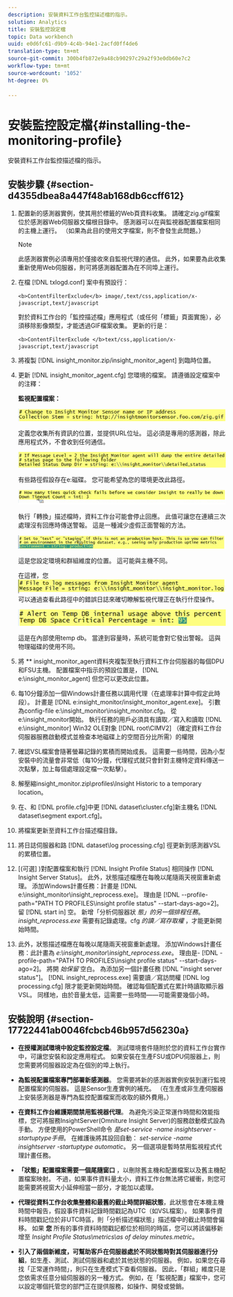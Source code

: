 ```yaml
---
description: 安裝資料工作台監控描述檔的指示。
solution: Analytics
title: 安裝監控設定檔
topic: Data workbench
uuid: e0d6fc61-d9b9-4c4b-94e1-2acfd0ff4de6
translation-type: tm+mt
source-git-commit: 300b4fb872e9a48cb90297c29a2f93e0db60e7c2
workflow-type: tm+mt
source-wordcount: '1052'
ht-degree: 0%

---
```



# 安裝監控設定檔{#installing-the-monitoring-profile}

安裝資料工作台監控描述檔的指示。

## 安裝步驟 {#section-d4355dbea8a447f48ab168db6ccff612}

1. 配置新的感測器實例，使其用於標籤的Web頁資料收集。 請確定zig.gif檔案位於感測器Web伺服器文檔根目錄中。 感測器可以在與監視器配置檔案相同的主機上運行。 （如果為此目的使用文字檔案，則不會發生此問題。）

   >[!NOTE]
   >
   >此感測器實例必須專用於僅接收來自監視代理的通信。 此外，如果要為此收集重新使用Web伺服器，則可將感測器配置為在不同埠上運行。

1. 在檔 [!DNL txlogd.conf] 案中有預設行：

   ```
   <b>ContentFilterExclude</b> image/,text/css,application/x-javascript,text/javascript
   ```

   對於資料工作台的「監控描述檔」應用程式（或任何「標籤」頁面實施），必須移除影像類型，才能透過GIF檔案收集。 更新的行是：

   ```
   <b>ContentFilterExclude </b>text/css,application/x-javascript,text/javascript
   ```

1. 將複製 [!DNL insight_monitor.zip/insight_monitor_agent] 到臨時位置。
1. 更新 [!DNL insight_monitor_agent.cfg] 您環境的檔案。 請遵循設定檔案中的注釋：

   **監視配置檔案：**

   ![](assets/monitor_agent_cfg_sensor.png)

   定義您收集所有資訊的位置，並提供URL位址。 這必須是專用的感測器，除此應用程式外，不會收到任何通信。

   ![](assets/monitor_agent_cfg_dump.png)

   有些路徑假設存在e:磁碟。 您可能希望為您的環境更改此路徑。

   ![](assets/monitor_agent_cfg_quickcheck.png)

   執行「轉換」描述檔時，資料工作台可能會停止回應。 此值可讓您在連續三次處理沒有回應時傳送警報。 這是一種減少虛假正面警報的方法。

   ![](assets/monitor_agent_cfg_groups.png)

   這是您設定環境和群組維度的位置。 這可能與主機不同。

   在這裡，您 ![](assets/monitor_agent_cfg_debug.png)可以通過查看此路徑中的錯誤日誌來確切瞭解監視代理正在執行什麼操作。

   ![](assets/monitor_agent_cfg_tempdb.png)

   這是在內部使用temp db。 當達到容量時，系統可能會對它發出警報。 這與物理磁碟的使用不同。

1. 將 ** insight_monitor_agent資料夾複製至執行資料工作台伺服器的每個DPU和FSU主機。 配置檔案中指示的預設位置是， [!DNL e:\insight_monitor_agent] 但您可以更改此位置。

1. 每10分鐘添加一個Windows計畫任務以調用代理（在處理率計算中假定此時段）。 計畫是 [!DNL e:insight_monitor/insight_monitor_agent.exe]。 引數為config-file e:\insight_monitor\insight_monitor.cfg。 從e:\insight_monitor開始。 執行任務的用戶必須具有讀取／寫入和讀取 [!DNL e:\insight_monitor] Win32 OLE對象 [!DNL root\CIMV2] （確定資料工作台伺服器服務啟動模式並檢查本地磁碟上的空間百分比所需）的權限

1. 確認VSL檔案會隨著螢幕記錄的累積而開始成長。 這需要一些時間，因為小型安裝中的流量會非常低（每10分鐘，代理程式就只會針對主機特定資料傳送一次點擊，加上每個處理設定檔一次點擊）。
1. 解壓縮insight_monitor.zip\profiles\Insight Historic to a temporary location。
1. 在、和 [!DNL profile.cfg]中更 [!DNL dataset\cluster.cfg]新主機名 [!DNL dataset\segment export.cfg]。

1. 將檔案更新至資料工作台描述檔目錄。
1. 將日誌伺服器和路 [!DNL dataset\log processing.cfg] 徑更新到感測器VSL的累積位置。
1. [(可選] )對配置檔案和執行 [!DNL Insight Profile Status] 相同操作 [!DNL Insight Server Status]。 此外，狀態描述檔應在每晚以尾隨兩天視窗重新處理。 添加Windows計畫任務：計畫是 [!DNL e:\insight_monitor\insight_reprocess.exe]。 理由是 [!DNL --profile-path="PATH TO PROFILES\insight profile status" --start-days-ago=2]。 留 [!DNL start in] 空。 新增「分析伺服器狀 *態」的另一個排程任務*。 *insight_reprocess.exe* 需要有記錄處理。cfg *的讀／寫存取權* ，才能更新開始時間。

1. 此外，狀態描述檔應在每晚以尾隨兩天視窗重新處理。 添加Windows計畫任務：此計畫為 *e:\insight_monitor\insight_reprocess.exe*。 理由是- [!DNL -profile-path="PATH TO PROFILES\insight profile status" --start-days-ago=2]。 將開 *始保留* 空白。 為添加另一個計畫任務 [!DNL "insight server status"]。 [!DNL insight_reprocess.exe] 需要讀／寫訪問權 [!DNL log processing.cfg] 限才能更新開始時間。 確認每個配置式在累計時讀取顯示器VSL。 同樣地，由於音量太低，這需要一些時間——可能需要幾個小時。

## 安裝說明 {#section-17722441ab0046fcbcb46b957d56230a}

* **在授權測試環境中設定監控設定檔**。 測試環境套件隨附於您的資料工作台實作中，可讓您安裝和設定應用程式。 如果安裝在生產FSU或DPU伺服器上，則您需要將伺服器設定為在個別的埠上執行。
* **為監視配置檔案專門部署新感測器**。 您需要將新的感測器實例安裝到運行監視配置檔案的伺服器。 這是Sensor生產實例的補充。 （在生產或非生產伺服器上安裝感測器是專門為監控配置檔案而收取的額外費用。）
* **在資料工作台維護期間禁用監視器代理**。 為避免污染正常運作時間和效能指標，您可將服務InsightServer(Omniture Insight Server)的服務啟動模式設為手動。 方便使用的PowerShell命令 *是set-service -name insightserver -startuptype手冊*。 在維護後將其設回自動： *set-service -name insightserver -startuptype automatic*。 另一個選項是暫時禁用監視程式代理計畫任務。
* **「狀態」配置檔案需要一個尾隨窗口** ，以刪除舊主機和配置檔案以及舊主機配置檔案映射。 不過，如果事件資料量太小，資料工作台無法將它緩衝，則您可能需要將視窗大小延伸相當一部分，才能加以處理。
* **代理從資料工作台收集整體和最舊的截止時間詳細狀態**，此狀態會在本機主機時間中報告，假設事件資料記錄時間戳記為UTC（如VSL檔案）。 如果事件資料時間戳記位於非UTC時區，則「分析描述檔狀態」描述檔中的截止時間會偏移。 如果 **您** 所有的事件資料時間戳記都位於相同的時區，您可以將該偏移新增至 *Insight Profile Status\metrics\as of delay minutes.metric*。

* **引入了兩個新維度，可幫助客戶在伺服器處於不同狀態時對其伺服器進行分組**，如生產、測試、測試伺服器和處於其他狀態的伺服器。 例如，如果您在尋找「正常運作時間」，則只在生產模式下查看伺服器。 因此，「群組」維度只是您依需求任意分組伺服器的另一種方式。 例如，在「監視配置」檔案中，您可以設定哪個托管您的部門正在提供服務，如操作、開發或營銷。

